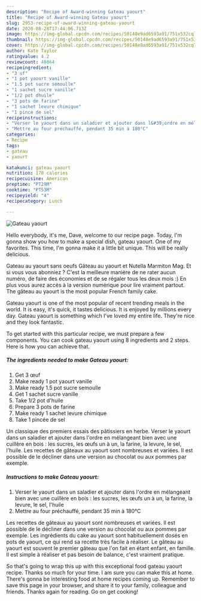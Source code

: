 ```yaml
---
description: "Recipe of Award-winning Gateau yaourt"
title: "Recipe of Award-winning Gateau yaourt"
slug: 2953-recipe-of-award-winning-gateau-yaourt
date: 2020-08-28T17:44:06.713Z
image: https://img-global.cpcdn.com/recipes/50148e9ad6593a91/751x532cq70/gateau-yaourt-photo-principale-de-la-recette.jpg
thumbnail: https://img-global.cpcdn.com/recipes/50148e9ad6593a91/751x532cq70/gateau-yaourt-photo-principale-de-la-recette.jpg
cover: https://img-global.cpcdn.com/recipes/50148e9ad6593a91/751x532cq70/gateau-yaourt-photo-principale-de-la-recette.jpg
author: Kate Taylor
ratingvalue: 4.2
reviewcount: 40864
recipeingredient:
- "3 uf"
- "1 pot yaourt vanille"
- "1.5 pot sucre semoulle"
- "1 sachet sucre vanille"
- "1/2 pot dhuile"
- "3 pots de farine"
- "1 sachet levure chimique"
- "1 pince de sel"
recipeinstructions:
- "Verser le yaourt dans un saladier et ajouter dans l&#39;ordre en mélangeant bien avec une cuillère en bois : les sucres, les œufs un à un, la farine, la levure, le sel, l&#39;huile"
- "Mettre au four préchauffé, pendant 35 min à 180°C"
categories:
- Recipe
tags:
- gateau
- yaourt

katakunci: gateau yaourt 
nutrition: 178 calories
recipecuisine: American
preptime: "PT29M"
cooktime: "PT53M"
recipeyield: "4"
recipecategory: Lunch

---
```



![Gateau yaourt](https://img-global.cpcdn.com/recipes/50148e9ad6593a91/751x532cq70/gateau-yaourt-photo-principale-de-la-recette.jpg)

Hello everybody, it's me, Dave, welcome to our recipe page. Today, I'm gonna show you how to make a special dish, gateau yaourt. One of my favorites. This time, I'm gonna make it a little bit unique. This will be really delicious.

Gateau au yaourt sans oeufs Gâteau au yaourt et Nutella Marmiton Mag. Et si vous vous abonniez ? C&#39;est la meilleure manière de ne rater aucun numéro, de faire des économies et de se régaler tous les deux mois :) En plus vous aurez accès à la version numérique pour lire vraiment partout. The gâteau au yaourt is the most popular French family cake.

Gateau yaourt is one of the most popular of recent trending meals in the world. It is easy, it's quick, it tastes delicious. It is enjoyed by millions every day. Gateau yaourt is something which I've loved my entire life. They're nice and they look fantastic.


To get started with this particular recipe, we must prepare a few components. You can cook gateau yaourt using 8 ingredients and 2 steps. Here is how you can achieve that.

<!--inarticleads1-->

##### The ingredients needed to make Gateau yaourt:

1. Get 3 œuf
1. Make ready 1 pot yaourt vanille
1. Make ready 1.5 pot sucre semoulle
1. Get 1 sachet sucre vanille
1. Take 1/2 pot d&#39;huile
1. Prepare 3 pots de farine
1. Make ready 1 sachet levure chimique
1. Take 1 pincée de sel


Un classique des premiers essais des pâtissiers en herbe. Verser le yaourt dans un saladier et ajouter dans l&#39;ordre en mélangeant bien avec une cuillère en bois : les sucres, les œufs un à un, la farine, la levure, le sel, l&#39;huile. Les recettes de gâteaux au yaourt sont nombreuses et variées. Il est possible de le décliner dans une version au chocolat ou aux pommes par exemple. 

<!--inarticleads2-->

##### Instructions to make Gateau yaourt:

1. Verser le yaourt dans un saladier et ajouter dans l&#39;ordre en mélangeant bien avec une cuillère en bois : les sucres, les œufs un à un, la farine, la levure, le sel, l&#39;huile
1. Mettre au four préchauffé, pendant 35 min à 180°C


Les recettes de gâteaux au yaourt sont nombreuses et variées. Il est possible de le décliner dans une version au chocolat ou aux pommes par exemple. Les ingrédients du cake au yaourt sont habituellement dosés en pots de yaourt, ce qui rend sa recette très facile à réaliser. Le gâteau au yaourt est souvent le premier gâteau que l&#39;on fait en étant enfant, en famille. Il est simple à réaliser et pas besoin de balance, c&#39;est vraiment pratique. 

So that's going to wrap this up with this exceptional food gateau yaourt recipe. Thanks so much for your time. I am sure you can make this at home. There's gonna be interesting food at home recipes coming up. Remember to save this page in your browser, and share it to your family, colleague and friends. Thanks again for reading. Go on get cooking!
